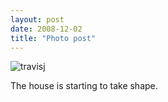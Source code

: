 ```yaml
---
layout: post
date: 2008-12-02
title: "Photo post"
---
```

![travisj](/images/d660a3f5868c7d919173f66b1203fe969df8728d0be085f75067a9c196c837f5.jpg)

The house is starting to take shape.